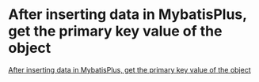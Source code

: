 # After inserting data in MybatisPlus, get the primary key value of the object
[After inserting data in MybatisPlus, get the primary key value of the object](https://aiwithcloud.com/2022/09/19/after_inserting_data_in_mybatisplus_get_the_primary_key_value_of_the_object/)